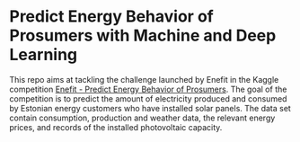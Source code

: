 # Predict Energy Behavior of Prosumers with Machine and Deep Learning

This repo aims at tackling the challenge launched by Enefit in the Kaggle competition [Enefit - Predict Energy Behavior of Prosumers](https://www.kaggle.com/competitions/predict-energy-behavior-of-prosumers/overview).
The goal of the competition is to predict the amount of electricity produced and consumed by Estonian energy customers who have installed solar panels.
The data set contain consumption, production and weather data, the relevant energy prices, and records of the installed photovoltaic capacity.
